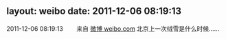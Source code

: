 layout: weibo
date: 2011-12-06 08:19:13
---
<meta name="referrer" content="no-referrer" />

2011-12-06 08:19:13  &nbsp;&nbsp;&nbsp;&nbsp;&nbsp;&nbsp; 来自 <a href="http://weibo.com/" rel="nofollow">微博 weibo.com</a>
北京上一次绒雪是什么时候…… ​​​
